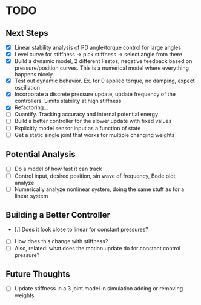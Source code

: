# TODO

## Next Steps
- [x] Linear stability analysis of PD angle/torque control for large angles
- [x] Level curve for stiffness -> pick stiffness -> select angle from there
- [x] Build a dynamic model, 2 different Festos, negative feedback based on pressure/position curves. This is a numerical model where everything happens nicely. 
- [x] Test out dynamic behavior. Ex. for 0 applied torque, no damping, expect oscillation
- [x] Incorporate a discrete pressure update, update frequency of the controllers. Limits stability at high stiffness
- [x] Refactoring...
- [ ] Quantify. Tracking accuracy and internal potential energy
- [ ] Build a better controller for the slower update with fixed values
- [ ] Explicitly model sensor input as a function of state
- [ ] Get a static single joint that works for multiple changing weights

## Potential Analysis

- [ ] Do a model of how fast it can track
- [ ] Control input, desired position, sin wave of frequency, Bode plot, analyze
- [ ] Numerically analyze nonlinear system, doing the same stuff as for a linear system

## Building a Better Controller
- [.] Does it look close to linear for constant pressures?
- [ ] How does this change with stiffness?
- [ ] Also, related: what does the motion update do for constant control pressure?

## Future Thoughts
- [ ] Update stiffness in a 3 joint model in simulation adding or removing weights
